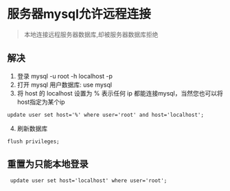 
# 服务器mysql允许远程连接
> 本地连接远程服务器数据库,却被服务器数据库拒绝

## 解决
1. 登录 mysql -u root -h localhost -p
2. 打开 mysql 用户数据库: use mysql
3. 将 host 的 localhost 设置为 % 表示任何 ip 都能连接mysql，当然您也可以将host指定为某个ip

```
update user set host='%' where user='root' and host='localhost';
```

4. 刷新数据库

```
flush privileges; 
```

## 重置为只能本地登录

```
 update user set host='localhost' where user='root';
```